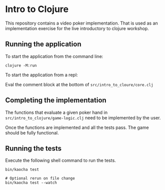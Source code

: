 # Intro to Clojure

This repository contains a video poker implementation. That is used as an implementation exercise for the live introductory to clojure workshop.

## Running the application

To start the application from the command line:

```shell
clojure -M:run
```

To start the application from a repl:

Eval the comment block at the bottom of `src/intro_to_cloure/core.clj`

## Completing the implementation 

The functions that evaluate a given poker hand in `src/intro_to_clojure/game-logic.clj` need to be implemented by the user.

Once the functions are implemented and all the tests pass. The game should be fully functional.

## Running the tests

Execute the following shell command to run the tests.

```shell
bin/kaocha test

# Optional rerun on file change
bin/kaocha test --watch
```